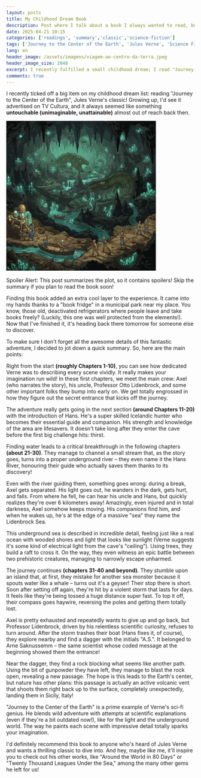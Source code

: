 ```yaml
---
layout: posts
title: My Childhood Dream Book
description: Post where I talk about a book I always wanted to read, but never had the chance.
date: 2025-04-21 10:15
categories: ['readings', 'summary','classic','science-fiction']
tags: ['Journey to the Center of the Earth', 'Jules Verne', 'Science Fiction', 'Adventure', 'Literary Classic', 'Book Summary', 'Childhood Dream', 'Literary Refrigerator', 'Underground Exploration']
lang: en
header_image: /assets/imagens/viagem-ao-centro-da-terra.jpeg
header_image_size: 2048
excerpt: I recently fulfilled a small childhood dream; I read "Journey to the Center of the Earth", the cl...
comments: true
---
```


I recently ticked off a big item on my childhood dream list: reading "Journey to the Center of the Earth", Jules Verne's classic! Growing up, I'd see it advertised on TV Cultura, and it always seemed like something **untouchable (unimaginable, unattainable)** almost out of reach back then.

<img loading='lazy' src="/assets/imagens/viagem-ao-centro-da-terra.jpeg" alt="My childhood Dream Book" width="400" height="400">

Spoiler Alert: This post summarizes the plot, so it contains spoilers! Skip the summary if you plan to read the book soon!

Finding this book added an extra cool layer to the experience. It came into my hands thanks to a "book fridge" in a municipal park near my place. You know, those old, deactivated refrigerators where people leave and take books freely? (Luckily, this one was well protected from the elements!). Now that I've finished it, it's heading back there tomorrow for someone else to discover.

To make sure I don't forget all the awesome details of this fantastic adventure, I decided to jot down a quick summary. So, here are the main points:

Right from the start **(roughly Chapters 1-10)**, you can see how dedicated Verne was to describing every scene vividly. It really makes your imagination run wild! In these first chapters, we meet the main crew: Axel (who narrates the story), his uncle, Professor Otto Lidenbrock, and some other important folks they bump into early on. We get totally engrossed in how they figure out the secret entrance that kicks off the journey.

The adventure really gets going in the next section **(around Chapters 11-20)** with the introduction of Hans. He's a super skilled Icelandic hunter who becomes their essential guide and companion. His strength and knowledge of the area are lifesavers. It doesn't take long after they enter the cave before the first big challenge hits: thirst.

Finding water leads to a critical breakthrough in the following chapters **(about 21-30)**. They manage to channel a small stream that, as the story goes, turns into a proper underground river – they even name it the Hans River, honouring their guide who actually saves them thanks to its discovery!

Even with the river guiding them, something goes wrong: during a break, Axel gets separated. His light goes out, he wanders in the dark, gets hurt, and falls. From where he fell, he can hear his uncle and Hans, but quickly realizes they're over 6 kilometers away! Amazingly, even injured and in total darkness, Axel somehow keeps moving. His companions find him, and when he wakes up, he's at the edge of a massive "sea" they name the Lidenbrock Sea.

This underground sea is described in incredible detail, feeling just like a real ocean with wooded shores and light that looks like sunlight (Verne suggests it's some kind of electrical light from the cave's "ceiling"). Using trees, they build a raft to cross it. On the way, they even witness an epic battle between two prehistoric creatures, managing to narrowly escape unharmed.

The journey continues **(chapters 31-40 and beyond)**. They stumble upon an island that, at first, they mistake for another sea monster because it spouts water like a whale – turns out it's a geyser! Their stop there is short. Soon after setting off again, they're hit by a violent storm that lasts for days. It feels like they're being tossed a huge distance super fast. To top it off, their compass goes haywire, reversing the poles and getting them totally lost.

Axel is pretty exhausted and repeatedly wants to give up and go back, but Professor Lidenbrock, driven by his relentless scientific curiosity, refuses to turn around. After the storm trashes their boat (Hans fixes it, of course), they explore nearby and find a dagger with the initials "A.S.". It belonged to Arne Saknussemm – the same scientist whose coded message at the beginning showed them the entrance!

Near the dagger, they find a rock blocking what seems like another path. Using the bit of gunpowder they have left, they manage to blast the rock open, revealing a new passage. The hope is this leads to the Earth's center, but nature has other plans: this passage is actually an active volcanic vent that shoots them right back up to the surface, completely unexpectedly, landing them in Sicily, Italy!

"Journey to the Center of the Earth" is a prime example of Verne's sci-fi genius. He blends wild adventure with attempts at scientific explanations (even if they're a bit outdated now!), like for the light and the underground world. The way he paints each scene with impressive detail totally sparks your imagination.

I'd definitely recommend this book to anyone who's heard of Jules Verne and wants a thrilling classic to dive into. And hey, maybe like me, it'll inspire you to check out his other works, like "Around the World in 80 Days" or "Twenty Thousand Leagues Under the Sea," among the many other gems he left for us!